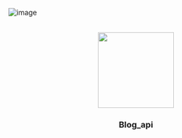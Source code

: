 <!-- PROJECT LOGO -->
![image](https://github.com/user-attachments/assets/b3dc80ba-8804-4cbd-bc6b-dd31fbb679ba)

<br />
<div align="center">
  <image src="[https://github.com/user-attachments/assets/9574b320-c707-421d-b6b1-d09ae2dd8747](https://github.com/user-attachments/assets/b3dc80ba-8804-4cbd-bc6b-dd31fbb679ba)" width="150px"/>
  <h3 align="center">Blog_api</h3>
</div>

